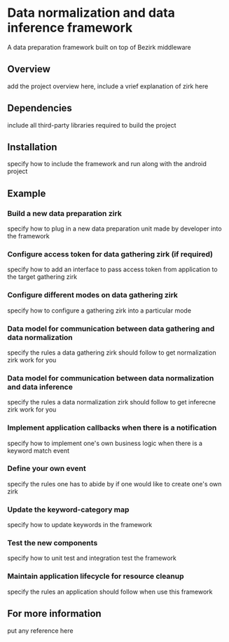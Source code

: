 # Data normalization and data inference framework

A data preparation framework built on top of Bezirk middleware 

## Overview

add the project overview here, include a vrief explanation of zirk here

## Dependencies

include all third-party libraries required to build the project

## Installation

specify how to include the framework and run along with the android project

## Example

### Build a new data preparation zirk

specify how to plug in a new data preparation unit made by developer into the framework

### Configure access token for data gathering zirk (if required)

specify how to add an interface to pass access token from application to the target gathering zirk

### Configure different modes on data gathering zirk

specify how to configure a gathering zirk into a particular mode

### Data model for communication between data gathering and data normalization

specify the rules a data gathering zirk should follow to get normalization zirk work for you

### Data model for communication between data normalization and data inference

specify the rules a data normalization zirk should follow to get inferecne zirk work for you

### Implement application callbacks when there is a notification

specify how to implement one's own business logic when there is a keyword match event 

### Define your own event

specify the rules one has to abide by if one would like to create one's own zirk

### Update the keyword-category map 

specify how to update keywords in the framework

### Test the new components

specify how to unit test and integration test the framework

### Maintain application lifecycle for resource cleanup

specify the rules an application should follow when use this framework

## For more information

put any reference here
